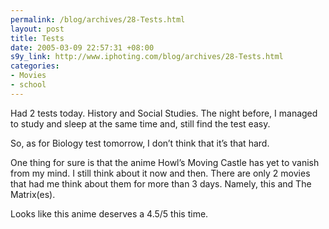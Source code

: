 ```yaml
--- 
permalink: /blog/archives/28-Tests.html
layout: post
title: Tests
date: 2005-03-09 22:57:31 +08:00
s9y_link: http://www.iphoting.com/blog/archives/28-Tests.html
categories: 
- Movies
- school
---
```

<p class="whiteline"><p>Had 2 tests today. History and Social Studies. The night before, I managed to study and sleep at the same time and, still find the test easy.</p>
</p><p class="whiteline"><p>So, as for Biology test tomorrow, I don&#8217;t think that it&#8217;s that hard.</p>
</p><p class="whiteline"><p>One thing for sure is that the anime Howl&#8217;s Moving Castle has yet to vanish from my mind. I still think about it now and then. There are only 2 movies that had me think about them for more than 3 days. Namely, this and The Matrix(es).</p>
</p><p class="break"><p>Looks like this anime deserves a 4.5/5 this time.</p></p>
